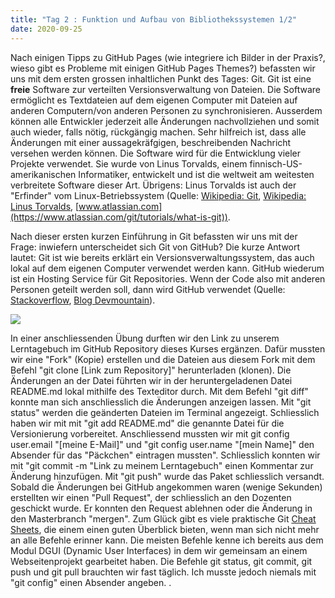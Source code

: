 ```yaml
---
title: "Tag 2 : Funktion und Aufbau von Bibliothekssystemen 1/2"
date: 2020-09-25
---
```


Nach einigen Tipps zu GitHub Pages (wie integriere ich Bilder in der Praxis?, wieso gibt es Probleme mit einigen GitHub Pages Themes?) befassten wir uns mit dem ersten grossen inhaltlichen Punkt des Tages: Git. Git ist eine **freie** Software zur verteilten Versionsverwaltung von Dateien. Die Software ermöglicht es Textdateien auf dem eigenen Computer mit Dateien auf anderen Computern/von anderen Personen zu synchronisieren. Ausserdem können alle Entwickler jederzeit alle Änderungen nachvollziehen und somit auch wieder, falls nötig, rückgängig machen. Sehr hilfreich ist, dass alle Änderungen mit einer aussagekräfgigen, beschreibenden Nachricht versehen werden können. Die Software wird für die Entwicklung vieler Projekte verwendet. Sie wurde von Linus Torvalds, einem finnisch-US-amerikanischen Informatiker, entwickelt und ist die weltweit am weitesten verbreitete Software dieser Art. Übrigens: Linus Torvalds ist auch der "Erfinder" vom Linux-Betriebssystem  (Quelle: [Wikipedia: Git](https://de.wikipedia.org/wiki/Git), [Wikipedia: Linus Torvalds](https://de.wikipedia.org/wiki/Linus_Torvalds), [www.atlassian.com](https://www.atlassian.com/git/tutorials/what-is-git)).

Nach dieser ersten kurzen Einführung in Git befassten wir uns mit der Frage:  inwiefern unterscheidet sich Git von GitHub? Die kurze Antwort lautet: Git ist wie bereits erklärt ein Versionsverwaltungssystem, das auch lokal auf dem eigenen Computer verwendet werden kann. GitHub wiederum ist ein Hosting Service für Git Repositories. Wenn der Code also mit anderen Personen geteilt werden soll, dann wird GitHub verwendet (Quelle: [Stackoverflow](https://stackoverflow.com/questions/13321556/difference-between-git-and-github), [Blog Devmountain](https://blog.devmountain.com/git-vs-github-whats-the-difference/)).

![]({{site.baseurl}}/images/GitvsGitHub.jpg)

In einer anschliessenden Übung durften wir den Link zu unserem Lerntagebuch im GitHub Repository dieses Kurses ergänzen. Dafür mussten wir eine "Fork" (Kopie) erstellen und die Dateien aus diesem Fork mit dem Befehl "git clone [Link zum Repository]" herunterladen (klonen). Die Änderungen an der Datei führten wir in der heruntergeladenen Datei README.md lokal mithilfe des Texteditor durch. Mit dem Befehl "git diff" konnte man sich anschliesslich die Änderungen anzeigen lassen. Mit "git status" werden die geänderten Dateien im Terminal angezeigt. Schliesslich haben wir mit mit "git add README.md" die genannte Datei für die Versionierung vorbereitet. Anschliessend mussten wir mit git config user.email "[meine E-Mail]" und "git config user.name "[mein Name]" den Absender für das "Päckchen" eintragen mussten". Schliesslich konnten wir mit "git commit -m "Link zu meinem Lerntagebuch" einen Kommentar zur Änderung hinzufügen. Mit "git push" wurde das Paket schliesslich versandt. Sobald die Änderungen bei GitHub angekommen waren (wenige Sekunden) erstellten wir einen "Pull Request", der schliesslich an den Dozenten geschickt wurde. Er konnten den Request ablehnen oder die Änderung in den Masterbranch "mergen".
Zum Glück gibt es viele praktische Git [Cheat Sheets](https://training.github.com/downloads/github-git-cheat-sheet/), die einem einen guten Überblick bieten, wenn man sich nicht mehr an alle Befehle erinner kann. Die meisten Befehle kenne ich bereits aus dem Modul DGUI (Dynamic User Interfaces) in dem wir gemeinsam an einem Webseitenprojekt gearbeitet haben. Die Befehle git status, git commit, git push und git pull brauchten wir fast täglich. Ich musste jedoch niemals mit "git config" einen Absender angeben.
.
